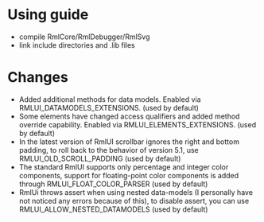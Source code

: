 # Using guide
- compile RmlCore/RmlDebugger/RmlSvg
- link include directories and .lib files

# Changes
- Added additional methods for data models. Enabled via RMLUI_DATAMODELS_EXTENSIONS. (used by default)
- Some elements have changed access qualifiers and added method override capability. Enabled via RMLUI_ELEMENTS_EXTENSIONS. (used by default)
- In the latest version of RmlUI scrollbar ignores the right and bottom padding, to roll back to the behavior of version 5.1, use RMLUI_OLD_SCROLL_PADDING (used by default)
- The standard RmlUI supports only percentage and integer color components, support for floating-point color components is added through RMLUI_FLOAT_COLOR_PARSER (used by default)
- RmlUi throws assert when using nested data-models (I personally have not noticed any errors because of this), to disable assert, you can use RMLUI_ALLOW_NESTED_DATAMODELS (used by default)